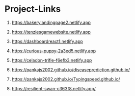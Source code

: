 # Project-Links

1) https://bakerylandingpage2.netlify.app

2) https://tenziesgamewebsite.netlify.app

3) https://dashboardreact1.netlify.app

4) https://curious-puppy-2a3ed5.netlify.app

5) https://celadon-trifle-f6efb3.netlify.app

6) https://pankajs2002.github.io/diseaseprediction.github.io/

7) https://pankajs2002.github.io/Typingspeed.github.io/

8) https://resilient-swan-c363f8.netlify.app/
